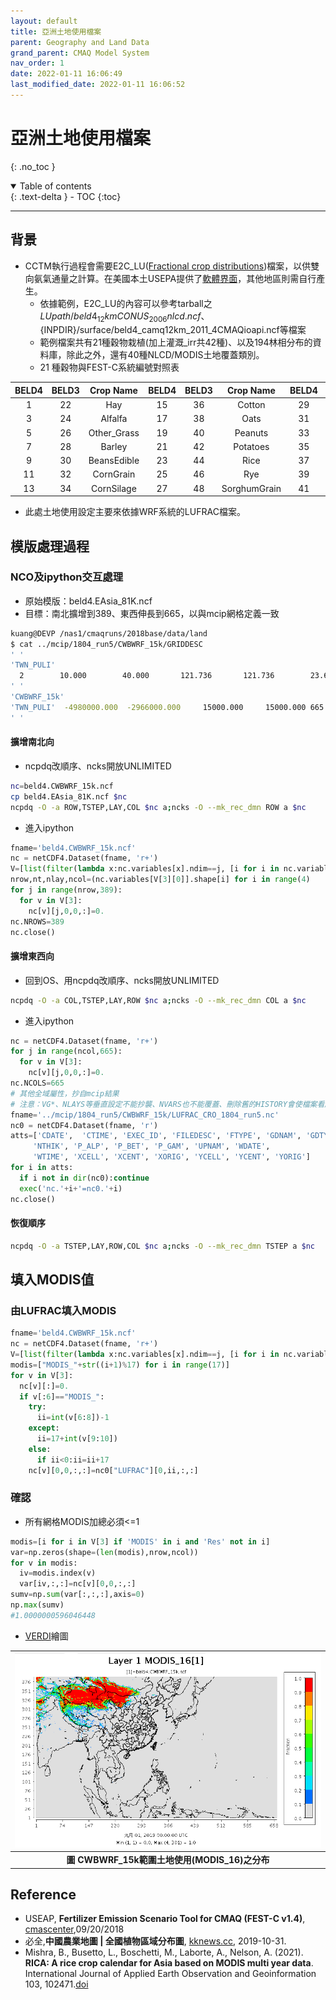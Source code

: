 ```yaml
---
layout: default
title: 亞洲土地使用檔案
parent: Geography and Land Data
grand_parent: CMAQ Model System
nav_order: 1
date: 2022-01-11 16:06:49
last_modified_date: 2022-01-11 16:06:52
---
```


# 亞洲土地使用檔案
{: .no_toc }

<details open markdown="block">
  <summary>
    Table of contents
  </summary>
  {: .text-delta }
- TOC
{:toc}
</details>

---

## 背景
- CCTM執行過程會需要E2C_LU([Fractional crop distributions](https://github.com/USEPA/CMAQ/blob/main/DOCS/Users_Guide/CMAQ_UG_ch04_model_inputs.md#e2c_lu))檔案，以供雙向氨氣通量之計算。在美國本土USEPA提供了[軟體界面](https://www.cmascenter.org/fest-c/)，其他地區則需自行產生。
  - 依據範例，E2C_LU的內容可以參考tarball之${LUpath}/beld4_12kmCONUS_2006nlcd.ncf、${INPDIR}/surface/beld4_camq12km_2011_4CMAQioapi.ncf等檔案
  - 範例檔案共有21種穀物栽植(加上灌溉_irr共42種)、以及194林相分布的資料庫，除此之外，還有40種NLCD/MODIS土地覆蓋類別。
  - 21 種穀物與FEST-C系統編號對照表

|BELD4|BELD3|Crop Name|BELD4|BELD3|Crop Name|BELD4|BELD3|Crop Name|
|:--:|:--:|:--:|:--:|:--:|:--:|:--:|:--:|:--:|
|1|22|Hay|15|36|Cotton|29|50|SorghumSilage| 
|3|24|Alfalfa|17|38|Oats|31|52|Soybeans|
|5|26|Other_Grass|19|40|Peanuts|33|54|Wheat_Spring|
|7|28|Barley|21|42|Potatoes|35|56|Wheat_Winter|
|9|30|BeansEdible|23|44|Rice|37|58|Other_Crop|
|11|32|CornGrain|25|46|Rye|39|60|Canola|
|13|34|CornSilage|27|48|SorghumGrain|41|62|Beans|

- 此處土地使用設定主要來依據WRF系統的LUFRAC檔案。

## 模版處理過程
### NCO及ipython交互處理
- 原始模版：beld4.EAsia_81K.ncf
- 目標：南北擴增到389、東西伸長到665，以與mcip網格定義一致

```bash
kuang@DEVP /nas1/cmaqruns/2018base/data/land
$ cat ../mcip/1804_run5/CWBWRF_15k/GRIDDESC
' '
'TWN_PULI'
  2        10.000        40.000       121.736       121.736        23.610
' '
'CWBWRF_15k'
'TWN_PULI'  -4980000.000  -2966000.000     15000.000     15000.000 665 389   1
' '
```
#### 擴增南北向
- ncpdq改順序、ncks開放UNLIMITED

```bash
nc=beld4.CWBWRF_15k.ncf
cp beld4.EAsia_81K.ncf $nc
ncpdq -O -a ROW,TSTEP,LAY,COL $nc a;ncks -O --mk_rec_dmn ROW a $nc
```
- 進入ipython

```python
fname='beld4.CWBWRF_15k.ncf'
nc = netCDF4.Dataset(fname, 'r+')
V=[list(filter(lambda x:nc.variables[x].ndim==j, [i for i in nc.variables])) for j in [1,2,3,4]]
nrow,nt,nlay,ncol=(nc.variables[V[3][0]].shape[i] for i in range(4)
for j in range(nrow,389):
  for v in V[3]:
    nc[v][j,0,0,:]=0.
nc.NROWS=389
nc.close()
```
#### 擴增東西向
- 回到OS、用ncpdq改順序、ncks開放UNLIMITED

```bash
ncpdq -O -a COL,TSTEP,LAY,ROW $nc a;ncks -O --mk_rec_dmn COL a $nc
```
- 進入ipython

```python
nc = netCDF4.Dataset(fname, 'r+')
for j in range(ncol,665):
  for v in V[3]:
    nc[v][j,0,0,:]=0.
nc.NCOLS=665
# 其他全域屬性，抄自mcip結果
# 注意：VG*、NLAYS等垂直設定不能抄襲、NVARS也不能覆蓋、刪除舊的HISTORY會使檔案看起來較為清爽
fname='../mcip/1804_run5/CWBWRF_15k/LUFRAC_CRO_1804_run5.nc'
nc0 = netCDF4.Dataset(fname, 'r')
atts=['CDATE',  'CTIME', 'EXEC_ID', 'FILEDESC', 'FTYPE', 'GDNAM', 'GDTYP', 'HISTORY', 'IOAPI_VERSION', 'NCO', 'NCOLS',  'NROWS',
     'NTHIK', 'P_ALP', 'P_BET', 'P_GAM', 'UPNAM', 'WDATE',
     'WTIME', 'XCELL', 'XCENT', 'XORIG', 'YCELL', 'YCENT', 'YORIG']
for i in atts:
  if i not in dir(nc0):continue
  exec('nc.'+i+'=nc0.'+i)
nc.close()
```

#### 恢復順序
```bash
ncpdq -O -a TSTEP,LAY,ROW,COL $nc a;ncks -O --mk_rec_dmn TSTEP a $nc
```

## 填入MODIS值
### 由LUFRAC填入MODIS
```python
fname='beld4.CWBWRF_15k.ncf'
nc = netCDF4.Dataset(fname, 'r+')
V=[list(filter(lambda x:nc.variables[x].ndim==j, [i for i in nc.variables])) for j in [1,2,3,4]]
modis=["MODIS_"+str((i+1)%17) for i in range(17)]
for v in V[3]:
  nc[v][:]=0.
  if v[:6]=="MODIS_":
    try:
      ii=int(v[6:8])-1
    except:
      ii=17+int(v[9:10])
    else:
      if ii<0:ii=ii+17
    nc[v][0,0,:,:]=nc0["LUFRAC"][0,ii,:,:]
```

### 確認
- 所有網格MODIS加總必須<=1

```python
modis=[i for i in V[3] if 'MODIS' in i and 'Res' not in i]
var=np.zeros(shape=(len(modis),nrow,ncol))
for v in modis:
  iv=modis.index(v)
  var[iv,:,:]=nc[v][0,0,:,:]
sumv=np.sum(var[:,:,:],axis=0)
np.max(sumv) 
#1.0000000596046448  
```
- [VERDI]()繪圖

| ![MODIS_16.PNG](https://github.com/sinotec2/Focus-on-Air-Quality/raw/main/assets/images/MODIS_16.PNG) |
|:--:|
| <b>圖 CWBWRF_15k範圍土地使用(MODIS_16)之分布</b>|

## Reference
- USEAP, **Fertilizer Emission Scenario Tool for CMAQ (FEST-C v1.4)**, [cmascenter](https://www.cmascenter.org/fest-c/),09/20/2018
- 必全,**中國農業地圖 | 全國植物區域分布圖**, [kknews.cc](https://kknews.cc/agriculture/ljrnzxe.html), 2019-10-31.
- Mishra, B., Busetto, L., Boschetti, M., Laborte, A., Nelson, A. (2021). **RICA: A rice crop calendar for Asia based on MODIS multi year data**. International Journal of Applied Earth Observation and Geoinformation 103, 102471.[doi](https://doi.org/10.1016/j.jag.2021.102471)
